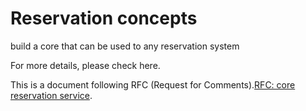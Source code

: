 # Reservation concepts

build a core that can be used to any reservation system

For more details, please check here.

This is a document following RFC (Request for Comments).[RFC: core reservation service](rfcs/0001-core-reservation.md).